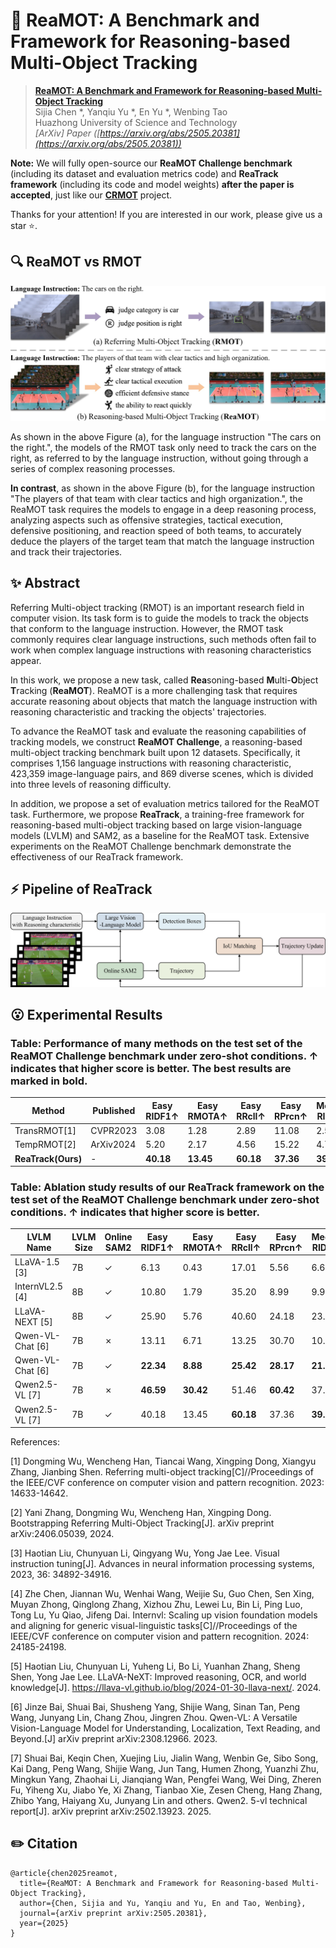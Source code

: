 # 🚀 ReaMOT: A Benchmark and Framework for Reasoning-based Multi-Object Tracking

> [**ReaMOT: A Benchmark and Framework for Reasoning-based Multi-Object Tracking**](https://arxiv.org/abs/2505.20381)              
> Sijia Chen *, Yanqiu Yu *, En Yu *, Wenbing Tao   
> Huazhong University of Science and Technology                       
> *[ArXiv] Paper ([https://arxiv.org/abs/2505.20381](https://arxiv.org/abs/2505.20381))*

**Note:** We will fully open-source our **ReaMOT Challenge benchmark** (including its dataset and evaluation metrics code) and **ReaTrack framework** (including its code and model weights) **after the paper is accepted**, just like our [**CRMOT**](https://github.com/chen-si-jia/CRMOT)  project.


Thanks for your attention! If you are interested in our work, please give us a star ⭐️.


## 🔍 ReaMOT vs RMOT

![](asset/ReaMOT.jpg)

As shown in the above Figure (a), for the language instruction "The cars on the right.", the models of the RMOT task only need to track the cars on the right, as referred to by the language instruction, without going through a series of complex reasoning processes. 

**In contrast**, as shown in the above Figure (b), for the language instruction "The players of that team with clear tactics and high organization.", the ReaMOT task requires the models to engage in a deep reasoning process, analyzing aspects such as offensive strategies, tactical execution, defensive positioning, and reaction speed of both teams, to accurately deduce the players of the target team that match the language instruction and track their trajectories.


## ✨ Abstract
Referring Multi-object tracking (RMOT) is an important research field in computer vision. Its task form is to guide the models to track the objects that conform to the language instruction. However, the RMOT task commonly requires clear language instructions, such methods often fail to work when complex language instructions with reasoning characteristics appear. 

In this work, we propose a new task, called **Rea**soning-based **M**ulti-**O**bject **T**racking (**ReaMOT**). ReaMOT is a more challenging task that requires accurate reasoning about objects that match the language instruction with reasoning characteristic and tracking the objects' trajectories. 

To advance the ReaMOT task and evaluate the reasoning capabilities of tracking models, we construct **ReaMOT Challenge**, a reasoning-based multi-object tracking benchmark built upon 12 datasets. Specifically, it comprises 1,156 language instructions with reasoning characteristic, 423,359 image-language pairs, and 869 diverse scenes, which is divided into three levels of reasoning difficulty. 

In addition, we propose a set of evaluation metrics tailored for the ReaMOT task. Furthermore, we propose **ReaTrack**, a training-free framework for reasoning-based multi-object tracking based on large vision-language models (LVLM) and SAM2, as a baseline for the ReaMOT task. Extensive experiments on the ReaMOT Challenge benchmark demonstrate the effectiveness of our ReaTrack framework.


## ⚡️ Pipeline of ReaTrack

![](asset/pipeline.jpg)


## 😮 Experimental Results
### Table: Performance of many methods on the test set of the ReaMOT Challenge benchmark under zero-shot conditions. ↑ indicates that higher score is better. The best results are marked in **bold**.

| Method              | Published     | Easy RIDF1↑   | Easy RMOTA↑    | Easy RRcll↑    | Easy RPrcn↑    | Medium RIDF1↑  | Medium RMOTA↑  | Medium RRcll↑  | Medium RPrcn↑  | Hard RIDF1↑      | Hard RMOTA↑      | Hard RRcll↑      | Hard RPrcn↑      |
|---------------------|---------------|---------------|----------------|----------------|----------------|----------------|----------------|----------------|----------------|------------------|------------------|------------------|------------------|
| TransRMOT[1]        | CVPR2023      | 3.08          | 1.28           | 2.89           | 11.08          | 2.55           | 0.70           | 2.18           | 12.19          | 1.55             | 0.09             | 1.67             | 8.27             |
| TempRMOT[2]         | ArXiv2024     | 5.20          | 2.17           | 4.56           | 15.22          | 4.75           | 2.01           | 3.94           | 15.57          | 2.13             | 0.76             | 1.72             | 8.43             |
| **ReaTrack(Ours)** | -             | **40.18**     | **13.45**      | **60.18**      | **37.36**      | **39.63**      | **14.24**      | **58.11**      | **37.50**      | **39.63**        | **13.29**        | **57.02**        | **36.30**        |


### Table: Ablation study results of our ReaTrack framework on the test set of the ReaMOT Challenge benchmark under zero-shot conditions. ↑ indicates that higher score is better.

| LVLM Name             | LVLM Size | Online SAM2 | Easy RIDF1↑ | Easy RMOTA↑ | Easy RRcll↑ | Easy RPrcn↑ | Medium RIDF1↑ | Medium RMOTA↑ | Medium RRcll↑ | Medium RPrcn↑ | Hard RIDF1↑ | Hard RMOTA↑ | Hard RRcll↑ | Hard RPrcn↑ |
|----------------------|-----------|---------------|----------------|----------------|----------------|----------------|----------------|----------------|----------------|----------------|------------------|------------------|------------------|------------------|
| LLaVA-1.5 [3]        | 7B        | ✓             | 6.13           | 0.43           | 17.01          | 5.56           | 6.68           | 0.69           | 17.07          | 5.89           | 5.24             | 0.31             | 16.39            | 4.84             |
| InternVL2.5 [4]      | 8B        | ✓             | 10.80          | 1.79           | 35.20          | 8.99           | 9.91           | 1.09           | 32.24          | 7.79           | 9.64             | 2.36             | 27.65            | 8.41             |
| LLaVA-NEXT [5]       | 8B        | ✓             | 25.90          | 5.76           | 40.60          | 24.18          | 23.88          | 5.60           | 32.14          | 23.93          | 24.17            | 7.72             | 30.68            | 26.01            |
| Qwen-VL-Chat [6]     | 7B        | ✗             | 13.11          | 6.71           | 13.25          | 30.70          | 10.63          | 5.04           | 10.13          | 25.17          | 14.70            | 6.07             | 14.75            | **29.61**         |
| Qwen-VL-Chat [6]     | 7B        | ✓             | **22.34**      | **8.88**       | **25.42**      | **28.17**      | **21.52**      | **7.12**       | **25.51**      | **26.63**      | **23.22**        | **7.89**         | **28.07**        | 25.85            |
| Qwen2.5-VL [7]       | 7B        | ✗             | **46.59**      | **30.42**      | 51.46          | **60.42**      | 37.90          | **21.67**      | 40.21          | **53.78**      | 37.33            | **20.49**        | 39.62            | **53.51**        |
| Qwen2.5-VL [7]       | 7B        | ✓             | 40.18          | 13.45          | **60.18**      | 37.36          | **39.63**      | 14.24          | **58.11**      | 37.50          | **39.63**        | 13.29            | **57.02**        | 36.30            |


References:

[1] Dongming Wu, Wencheng Han, Tiancai Wang, Xingping Dong, Xiangyu Zhang, Jianbing Shen. Referring multi-object tracking[C]//Proceedings of the IEEE/CVF conference on computer vision and pattern recognition. 2023: 14633-14642.

[2] Yani Zhang, Dongming Wu, Wencheng Han, Xingping Dong. Bootstrapping Referring Multi-Object Tracking[J]. arXiv preprint arXiv:2406.05039, 2024.

[3] Haotian Liu, Chunyuan Li, Qingyang Wu, Yong Jae Lee. Visual instruction tuning[J]. Advances in neural information processing systems, 2023, 36: 34892-34916.

[4] Zhe Chen, Jiannan Wu, Wenhai Wang, Weijie Su, Guo Chen, Sen Xing, Muyan Zhong, Qinglong Zhang, Xizhou Zhu, Lewei Lu, Bin Li, Ping Luo, Tong Lu, Yu Qiao, Jifeng Dai. Internvl: Scaling up vision foundation models and aligning for generic visual-linguistic tasks[C]//Proceedings of the IEEE/CVF conference on computer vision and pattern recognition. 2024: 24185-24198.

[5] Haotian Liu, Chunyuan Li, Yuheng Li, Bo Li, Yuanhan Zhang, Sheng Shen, Yong Jae Lee. LLaVA-NeXT: Improved reasoning, OCR, and world knowledge[J]. https://llava-vl.github.io/blog/2024-01-30-llava-next/. 2024.

[6] Jinze Bai, Shuai Bai, Shusheng Yang, Shijie Wang, Sinan Tan, Peng Wang, Junyang Lin, Chang Zhou, Jingren Zhou. Qwen-VL: A Versatile Vision-Language Model for Understanding, Localization, Text Reading, and Beyond.[J] arXiv preprint arXiv:2308.12966. 2023.

[7] Shuai Bai, Keqin Chen, Xuejing Liu, Jialin Wang, Wenbin Ge, Sibo Song, Kai Dang, Peng Wang, Shijie Wang, Jun Tang, Humen Zhong, Yuanzhi Zhu, Mingkun Yang, Zhaohai Li, Jianqiang Wan, Pengfei Wang, Wei Ding, Zheren Fu, Yiheng Xu, Jiabo Ye, Xi Zhang, Tianbao Xie, Zesen Cheng, Hang Zhang, Zhibo Yang, Haiyang Xu, Junyang Lin and others. Qwen2. 5-vl technical report[J]. arXiv preprint arXiv:2502.13923. 2025.


## ✏️ Citation
```
@article{chen2025reamot,
  title={ReaMOT: A Benchmark and Framework for Reasoning-based Multi-Object Tracking},
  author={Chen, Sijia and Yu, Yanqiu and Yu, En and Tao, Wenbing},
  journal={arXiv preprint arXiv:2505.20381},
  year={2025}
}
```
